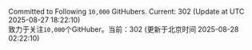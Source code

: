 Committed to Following `10,000` GitHubers. Current: <!-- FOLLOWING_COUNT -->302<!-- FOLLOWING_COUNT --> (Update at UTC <!-- LAST_UPDATED -->2025-08-27 18:22:10<!-- LAST_UPDATED -->)<br>
致力于关注`10,000`个GitHuber。当前：<!-- FOLLOWING_COUNT -->302<!-- FOLLOWING_COUNT --> (更新于北京时间 <!-- LAST_UPDATED_CST -->2025-08-28 02:22:10<!-- LAST_UPDATED_CST -->)
